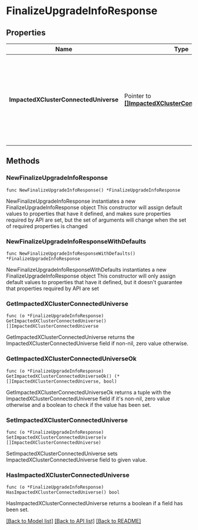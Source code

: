 # FinalizeUpgradeInfoResponse

## Properties

Name | Type | Description | Notes
------------ | ------------- | ------------- | -------------
**ImpactedXClusterConnectedUniverse** | Pointer to [**[]ImpactedXClusterConnectedUniverse**](ImpactedXClusterConnectedUniverse.md) | WARNING: This is a preview API that could change. List of xCluster connected universes details to be impacted  | [optional] [readonly] 

## Methods

### NewFinalizeUpgradeInfoResponse

`func NewFinalizeUpgradeInfoResponse() *FinalizeUpgradeInfoResponse`

NewFinalizeUpgradeInfoResponse instantiates a new FinalizeUpgradeInfoResponse object
This constructor will assign default values to properties that have it defined,
and makes sure properties required by API are set, but the set of arguments
will change when the set of required properties is changed

### NewFinalizeUpgradeInfoResponseWithDefaults

`func NewFinalizeUpgradeInfoResponseWithDefaults() *FinalizeUpgradeInfoResponse`

NewFinalizeUpgradeInfoResponseWithDefaults instantiates a new FinalizeUpgradeInfoResponse object
This constructor will only assign default values to properties that have it defined,
but it doesn't guarantee that properties required by API are set

### GetImpactedXClusterConnectedUniverse

`func (o *FinalizeUpgradeInfoResponse) GetImpactedXClusterConnectedUniverse() []ImpactedXClusterConnectedUniverse`

GetImpactedXClusterConnectedUniverse returns the ImpactedXClusterConnectedUniverse field if non-nil, zero value otherwise.

### GetImpactedXClusterConnectedUniverseOk

`func (o *FinalizeUpgradeInfoResponse) GetImpactedXClusterConnectedUniverseOk() (*[]ImpactedXClusterConnectedUniverse, bool)`

GetImpactedXClusterConnectedUniverseOk returns a tuple with the ImpactedXClusterConnectedUniverse field if it's non-nil, zero value otherwise
and a boolean to check if the value has been set.

### SetImpactedXClusterConnectedUniverse

`func (o *FinalizeUpgradeInfoResponse) SetImpactedXClusterConnectedUniverse(v []ImpactedXClusterConnectedUniverse)`

SetImpactedXClusterConnectedUniverse sets ImpactedXClusterConnectedUniverse field to given value.

### HasImpactedXClusterConnectedUniverse

`func (o *FinalizeUpgradeInfoResponse) HasImpactedXClusterConnectedUniverse() bool`

HasImpactedXClusterConnectedUniverse returns a boolean if a field has been set.


[[Back to Model list]](../README.md#documentation-for-models) [[Back to API list]](../README.md#documentation-for-api-endpoints) [[Back to README]](../README.md)


